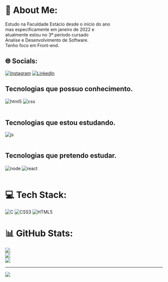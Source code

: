 # 💫 About Me:
Estudo na Faculdade Estácio desde o inicio do ano <br>mas especificamente em janeiro de 2022 e <br>atualmente estou no 3º período cursado <br>Analise e Desenvolvimento de Software.<br>Tenho foco em Front-end.


## 🌐 Socials:
[![Instagram](https://img.shields.io/badge/Instagram-%23E4405F.svg?logo=Instagram&logoColor=white)](https://instagram.com/https://www.instagram.com/g_abrielcarvalho/) [![LinkedIn](https://img.shields.io/badge/LinkedIn-%230077B5.svg?logo=linkedin&logoColor=white)](https://linkedin.com/in/https://www.linkedin.com/in/gabriel-carvalho-798abb232/) 


## Tecnologias que possuo conhecimento.

<div style="display: inline_block">
  <img align="center" alt="html5" src="https://img.shields.io/badge/HTML5-E34F26?style=for-the-badge&logo=html5&logoColor=white" />
  <img align="center" alt="css" src="https://img.shields.io/badge/CSS3-1572B6?style=for-the-badge&logo=css3&logoColor=white" />
</div><br/>

## Tecnologias que estou estudando.

<div style="display: inline_block">
<img align="center" alt="js" src="https://img.shields.io/badge/JavaScript-F7DF1E?style=for-the-badge&logo=javascript&logoColor=black" />

 </div><br/>

## Tecnologias que pretendo estudar.
<div style="display: inline_block">
<img align="center" alt="node" src="https://img.shields.io/badge/Node.js-43853D?style=for-the-badge&logo=node.js&logoColor=white" />
<img align="center" alt="react" src="https://img.shields.io/badge/React_Native-20232A?style=for-the-badge&logo=react&logoColor=61DAFB" />
 </div><br/>
                      

# 💻 Tech Stack:
![C](https://img.shields.io/badge/c-%2300599C.svg?style=for-the-badge&logo=c&logoColor=white) ![CSS3](https://img.shields.io/badge/css3-%231572B6.svg?style=for-the-badge&logo=css3&logoColor=white) ![HTML5](https://img.shields.io/badge/html5-%23E34F26.svg?style=for-the-badge&logo=html5&logoColor=white)
# 📊 GitHub Stats:
![](https://github-readme-stats.vercel.app/api?username=Dev-GabrielCarvalho0&theme=gotham&hide_border=false&include_all_commits=false&count_private=false)<br/>
![](https://github-readme-streak-stats.herokuapp.com/?user=Dev-GabrielCarvalho&theme=gotham&hide_border=false)<br/>
![](https://github-readme-stats.vercel.app/api/top-langs/?username=GabrielCarvalho790&theme=gotham&hide_border=false&include_all_commits=false&count_private=false&layout=compact)

---
[![](https://visitcount.itsvg.in/api?id=Dev-GabrielCarvalho&icon=0&color=0)](https://visitcount.itsvg.in)

<!-- Proudly created with GPRM ( https://gprm.itsvg.in ) -->
